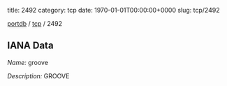 title: 2492
category: tcp
date: 1970-01-01T00:00:00+0000
slug: tcp/2492

[portdb](/) / [tcp](/category/tcp.html) / 2492


## IANA Data

_Name:_ groove

_Description:_ GROOVE

